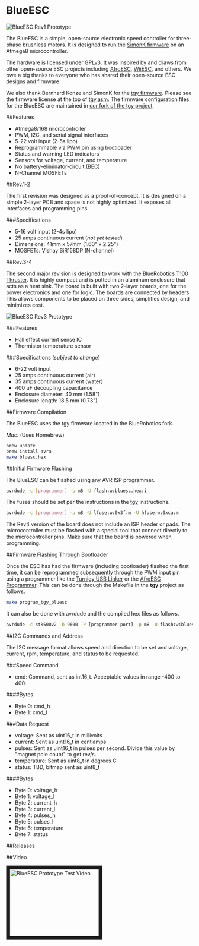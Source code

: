 BlueESC
=======

![BlueESC Rev1 Prototype](https://raw.githubusercontent.com/bluerobotics/BlueESC/master/images/blueesc-rev1-1.jpg "BlueESC Rev1 Prototype")

The BlueESC is a simple, open-source electronic speed controller for three-phase brushless motors. It is designed to run the [SimonK firmware](http://github.com/sim-/tgy) on an Atmega8 microcontroller.

The hardware is licensed under GPLv3. It was inspired by and draws from other open-source ESC projects including [AfroESC](https://code.google.com/p/afrodevices/), [WiiESC](https://code.google.com/p/wii-esc/), and others. We owe a big thanks to everyone who has shared their open-source ESC designs and firmware.

We also thank Bernhard Konze and SimonK for the [tgy firmware](http://github.com/sim-/tgy). Please see the firmware license at the top of [tgy.asm](https://github.com/bluerobotics/tgy/blob/master/tgy.asm). The firmware configuration files for the BlueESC are maintained in [our fork of the tgy project](http://github.com/bluerobotics/tgy).

##Features

* Atmega8/168 microcontroller
* PWM, I2C, and serial signal interfaces
* 5-22 volt input (2-5s lipo)
* Reprogrammable via PWM pin using bootloader
* Status and warning LED indicators
* Sensors for voltage, current, and temperature
* No battery-eliminator-circuit (BEC)
* N-Channel MOSFETs

##Rev.1-2

The first revision was designed as a proof-of-concept. It is designed on a simple 2-layer PCB and space is not highly optimized. It exposes all interfaces and programming pins.

###Specifications

* 5-16 volt input (2-4s lipo)
* 25 amps continuous current (*not yet tested*)
* Dimensions: 41mm x 57mm (1.60" x 2.25")
* MOSFETs: Vishay SiR158DP (N-channel)

##Rev.3-4

The second major revision is designed to work with the [BlueRobotics T100 Thruster](http://www.bluerobotics.com/thruster/). It is highly compact and is potted in an aluminum enclosure that acts as a heat sink. The board is built with two 2-layer boards, one for the power electronics and one for logic. The boards are connected by headers. This allows components to be placed on three sides, simplifies design, and minimizes cost.

![BlueESC Rev3 Prototype](https://raw.githubusercontent.com/bluerobotics/BlueESC/master/images/blueesc-rev3-1.jpg "BlueESC Rev3 Prototype")

###Features

* Hall effect current sense IC
* Thermistor temperature sensor

###Specifications (*subject to change*)

* 6-22 volt input
* 25 amps continuous current (air)
* 35 amps continuous current (water)
* 400 uF decoupling capacitance
* Enclosure diameter: 40 mm (1.58")
* Enclosure length: 18.5 mm (0.73")

##Firmware Compilation

The BlueESC uses the tgy firmware located in the BlueRobotics fork.

*Mac:* (Uses Homebrew)

```bash
brew update
brew install avra
make bluesc.hex
```

##Initial Firmware Flashing

The BlueESC can be flashed using any AVR ISP programmer.

```bash
avrdude -c [programmer] -p m8 -U flash:w:bluesc.hex:i 
```

The fuses should be set per the instructions in the [tgy](http://github.com/sim-/tgy) instructions.

```bash
avrdude -c [programmer] -p m8 -U lfuse:w:0x3f:m -U hfuse:w:0xca:m
```

The Rev4 version of the board does not include an ISP header or pads. The microcontroller must be flashed with a special tool that connect directly to the microcontroller pins. Make sure that the board is powered when programming.

##Firmware Flashing Through Bootloader

Once the ESC has had the firmware (including bootloader) flashed the first time, it can be reprogrammed subsequently through the PWM input pin using a programmer like the [Turnigy USB Linker](http://www.hobbyking.com/hobbyking/store/__10628__turnigy_usb_linker_for_aquastar_super_brain.html) or the [AfroESC Programmer](http://www.hobbyking.com/hobbyking/store/__39437__afro_esc_usb_programming_tool.html). This can be done through the Makefile in the **tgy** project as follows.

```bash
make program_tgy_bluesc
```

It can also be done with avrdude and the compiled hex files as follows.

```bash
avrdude -c stk500v2 -b 9600 -P [programmer port] -p m8 -U flash:w:bluesc.hex:i
```

##I2C Commands and Address

The I2C message format allows speed and direction to be set and voltage, current, rpm, temperature, and status to be requested.

###Speed Command
* cmd: Command, sent as int16_t. Acceptable values in range -400 to 400.

####Bytes
* Byte 0: cmd_h
* Byte 1: cmd_l

###Data Request
* voltage: Sent as uint16_t in millivolts
* current: Sent as uint16_t in centiamps
* pulses: Sent as uint16_t in pulses per second. Divide this value by "magnet pole count" to get rev/s.
* temperature: Sent as uint8_t in degrees C
* status: TBD, bitmap sent as uint8_t

####Bytes
* Byte 0: voltage_h
* Byte 1: voltage_l
* Byte 2: current_h
* Byte 3: current_l
* Byte 4: pulses_h
* Byte 5: pulses_l
* Byte 6: temperature
* Byte 7: status

##Releases

##Video

<a href="http://www.youtube.com/watch?feature=player_embedded&v=qJa0dBeoZHA
" target="_blank"><img src="http://img.youtube.com/vi/qJa0dBeoZHA/0.jpg" 
alt="BlueESC Prototype Test Video" width="240" height="180" border="10" /></a>
